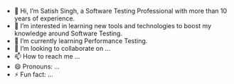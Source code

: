 - 👋 Hi, I’m Satish Singh, a Software Testing Professional with more than 10 years of experience.
- 👀 I’m interested in learning new tools and technologies to boost my knowledge around Software Testing.
- 🌱 I’m currently learning Performance Testing.
- 💞️ I’m looking to collaborate on ...
- 📫 How to reach me ...
- 😄 Pronouns: ...
- ⚡ Fun fact: ...

<!---
SatishKSingh200489/SatishKSingh200489 is a ✨ special ✨ repository because its `README.md` (this file) appears on your GitHub profile.
You can click the Preview link to take a look at your changes.
--->
